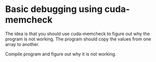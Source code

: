 # Basic debugging using cuda-memcheck

The idea is that you should use cuda-memcheck to figure out why the program is not working. The program should copy the values from one array to another.

Compile program and figure out why it is not working.